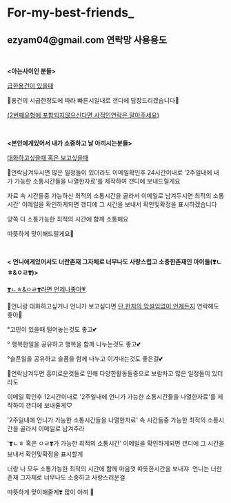 # For-my-best-friends_
<!DOCTYPE html><html><head><meta http-equiv="Content-Type" content="text/html; charset=UTF-8"><link rel="stylesheet" type="text/css" id="u0" href="https://ko.rakko.tools/tools/129/lib/tinymce/skins/ui/oxide/content.min.css"><link rel="stylesheet" type="text/css" id="u1" href="https://ko.rakko.tools/tools/129/lib/tinymce/skins/content/default/content.min.css"></head><body id="tinymce" class="mce-content-body " data-id="content" contenteditable="true" spellcheck="false"><h2>ezyam04@gmail.com 연락망 사용용도</h2><p><br data-mce-bogus="1"></p><p style="text-align: left;" data-mce-style="text-align: left;"><strong>&lt;아는사이인 분들&gt;</strong></p><p><span style="text-decoration: underline;" data-mce-style="text-decoration: underline;">급한용건﻿이 있을때</span></p><p>🥥용건의 시급한정도에 따라 빠른시일내로 갠디에 답장드리겠습니다🥥</p><p><span style="text-decoration: underline;" data-mce-style="text-decoration: underline;">(2번째유형에 포함되지않으신다면 사적인연락은 말아주세요)</span><span style="text-decoration: underline;" data-mce-style="text-decoration: underline;"></span></p><p><span style="text-decoration: underline;" data-mce-style="text-decoration: underline;"><br data-mce-bogus="1"></span></p><p><strong>&lt;본인에게있어서 내가 소중하고 날 아끼시는분들&gt;</strong>&nbsp;</p><p><span style="text-decoration: underline;" data-mce-style="text-decoration: underline;">대화하고싶을때 혹은 보고싶을때</span></p><p>🎀연락남겨두시면 많은 일정들이 있더라도 이메일확인후 24시간이내로 '2주일내에 내가 가능한 소통시간들을 나열한자료'를 제작하여 갠디에 보내드릴게요&nbsp;</p><p>자료 속 시간들중 가능하신 최적의 소통시간을 골라서 이메일로 남겨두시면 최적의 소통시간' 이메일을 확인하게되면 갠디에  그 시간을 보내서 확인및확정을 표시하겠습니다</p><p>양쪽 다 소통가능한 최적의 시간에 함께 소통해요</p><p>따뜻하게 맞이해드릴게요🎀</p><p><br data-mce-bogus="1"></p><p><strong>&lt; 언니에게있어서도 너란존재 그자체로 너무나도 사랑스럽고 소중한존재인 아이들(❣️ㄴㅎ&amp;ㅇㄹ❣️)&gt;</strong>&nbsp;</p><p><span style="text-decoration: underline;" data-mce-style="text-decoration: underline;">❣️ㄴㅎ&amp;ㅇㄹ❣️라면 언제나좋아💗</span></p><p>💖언니랑 대화하고싶거나 언니가 보고싶다면 <span style="text-decoration: underline;" data-mce-style="text-decoration: underline;">단 한치의 망설임없이 언제든지</span>&nbsp;연락해도 좋아💖</p><p>°고민이 있을때 털어놓는것도 좋고💕</p><p>° 행복한일을 공유하고 행복을 함께 나누는것도 좋고💕</p><p>°슬픈일을 공유하고 슬픔을 함께 나누고 이겨내는것도 좋은걸💕</p><p>🥞연락남겨두면 흥미로운것들로 인해 다양한활동들중으로 보람차고 많은 일정들이 있더라도 </p><p>이메일 확인후 12시간이내로 '2주일내에 언니가 가능한 소통시간들을 나열한자료'를 제작하여 갠디에 보내줄게♡</p><p>'2주일내에 언니가 가능한 소통시간들을 나열한자료' 속 시간들중 가능한 최적의 소통시간을 골라서 이메일로 남겨주라</p><p>'❣️ㄴㅎ 혹은 ㅇㄹ❣️가 가능한 최적의 소통시간' 이메일을 확인하게되면 갠디에  그 시간을 보내서 확인및확정을 표시할게</p><p>너랑 나 모두 소통가능한 최적의 시간에 함께 마음껏 따뜻한시간을 보내쟈&nbsp; 언니는 너란존재 그자체로 너무나도 소중하고 사랑스러운걸</p><p>따뜻하게 맞이해줄게❣️ 많이 아껴 🥞</p></body></html>
